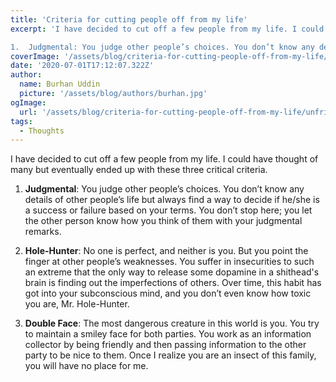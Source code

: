 ```yaml
---
title: 'Criteria for cutting people off from my life'
excerpt: 'I have decided to cut off a few people from my life. I could have thought of many but eventually ended up with these three critical criteria.

1.  Judgmental: You judge other people’s choices. You don’t know any details of other people’s life but always find a way to decide if he/she is a success or failure based on your terms. You don’t stop here; you let the other person know how you think of them with your judgmental remarks.  '
coverImage: '/assets/blog/criteria-for-cutting-people-off-from-my-life/unfriend.jpg'
date: '2020-07-01T17:12:07.322Z'
author:
  name: Burhan Uddin
  picture: '/assets/blog/authors/burhan.jpg'
ogImage:
  url: '/assets/blog/criteria-for-cutting-people-off-from-my-life/unfriend.jpg'
tags:
  - Thoughts
---
```

I have decided to cut off a few people from my life. I could have thought of many but eventually ended up with these three critical criteria.

1.  **Judgmental**: You judge other people’s choices. You don’t know any details of other people’s life but always find a way to decide if he/she is a success or failure based on your terms. You don’t stop here; you let the other person know how you think of them with your judgmental remarks.  
    
2.  **Hole-Hunter**: No one is perfect, and neither is you. But you point the finger at other people’s weaknesses. You suffer in insecurities to such an extreme that the only way to release some dopamine in a shithead's brain is finding out the imperfections of others. Over time, this habit has got into your subconscious mind, and you don’t even know how toxic you are, Mr. Hole-Hunter.  
    
3.  **Double Face**: The most dangerous creature in this world is you. You try to maintain a smiley face for both parties. You work as an information collector by being friendly and then passing information to the other party to be nice to them. Once I realize you are an insect of this family, you will have no place for me.